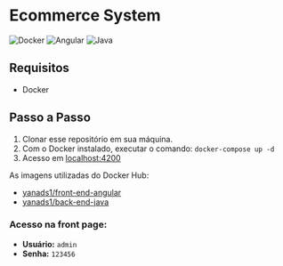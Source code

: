 # Ecommerce System

![Docker](https://img.shields.io/badge/docker-ready-blue)
![Angular](https://img.shields.io/badge/front--end-Angular-red)
![Java](https://img.shields.io/badge/back--end-Java-green)



## Requisitos 

- Docker

## Passo a Passo

1. Clonar esse repositório em sua máquina.
2. Com o Docker instalado, executar o comando:
    ``docker-compose up -d``
4. Acesso em [localhost:4200](https://localhost:4200)

As imagens utilizadas do Docker Hub:

- [yanads1/front-end-angular](https://hub.docker.com/r/yanads1/front-end-angular)
- [yanads1/back-end-java](https://hub.docker.com/r/yanads1/back-end-java)

### Acesso na front page:

- **Usuário:** `admin`
- **Senha:** `123456`
